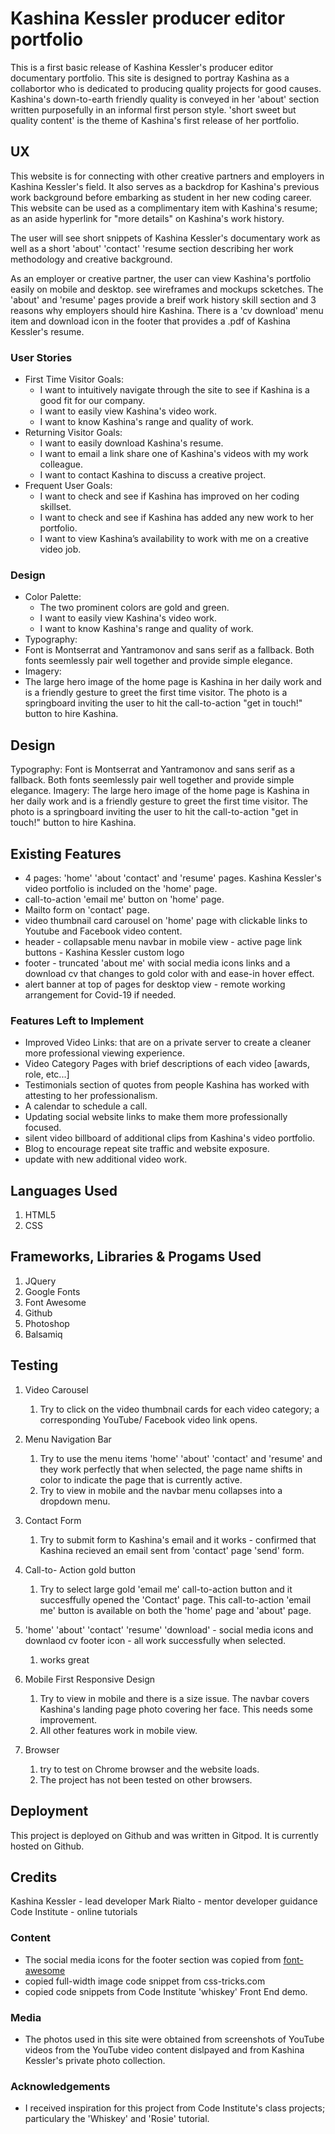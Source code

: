 # Kashina Kessler producer editor portfolio

This is a first basic release of Kashina Kessler's producer editor documentary portfolio. 
This site is designed to portray Kashina as a collabortor who is dedicated to producing quality projects for good causes. 
Kashina's down-to-earth friendly quality is conveyed in her 'about' section written purposefully in an informal first person style. 
'short sweet but quality content' is the theme of Kashina's first release of her portfolio.
 
## UX
 
This website is for connecting with other creative partners and employers in Kashina Kessler's field. 
It also serves as a backdrop for Kashina's previous work background before embarking as student in her new coding career.  
This website can be used as a complimentary item with Kashina's resume; as an aside hyperlink for "more details" on Kashina's work history.

The user will see short snippets of Kashina Kessler's documentary work as well as a short 'about' 'contact' 'resume section describing her work methodology and creative background. 

As an employer or creative partner, the user can view Kashina's portfolio easily on mobile and desktop. see wireframes and mockups scketches. The 'about' and 'resume' pages provide a breif work history skill section and 3 reasons why employers should hire Kashina. There is a 'cv download' menu item and download icon in the footer that provides a .pdf of Kashina Kessler's resume.

### User Stories
- First Time Visitor Goals:
  - I want to intuitively navigate through the site to see if Kashina is a good fit for our company.
  - I want to easily view Kashina's video work.
  - I want to know Kashina's range and quality of work.
- Returning Visitor Goals:
  - I want to easily download Kashina's resume.
  - I want to email a link share one of Kashina's videos with my work colleague.
  - I want to contact Kashina to discuss a creative project.
- Frequent User Goals:
  - I want to check and see if Kashina has improved on her coding skillset.
  - I want to check and see if Kashina has added any new work to her portfolio.
  - I want to view Kashina’s availability to work with me on a creative video job.

### Design

- Color Palette:
  - The two prominent colors are gold and green.
  - I want to easily view Kashina's video work.
  - I want to know Kashina's range and quality of work.
-  Typography:
  - Font is Montserrat and Yantramonov and sans serif as a fallback. Both fonts seemlessly pair well together and provide simple elegance.
-  Imagery: 
  - The large hero image of the home page is Kashina in her daily work and is a friendly gesture to greet the first time visitor. The photo is a springboard inviting the user to hit the call-to-action "get in touch!" button to hire Kashina.

## Design


 Typography: Font is Montserrat and Yantramonov and sans serif as a fallback. Both fonts seemlessly pair well together and provide simple elegance.
 Imagery: The large hero image of the home page is Kashina in her daily work and is a friendly gesture to greet the first time visitor. The photo is a springboard inviting the user to hit the call-to-action "get in touch!" button to hire Kashina.
 

## Existing Features

- 4 pages: 'home' 'about 'contact' and 'resume' pages. Kashina Kessler's video portfolio is included on the 'home' page.
- call-to-action 'email me' button on 'home' page.
- Mailto form on 'contact' page.
- video thumbnail card carousel on 'home' page with clickable links to Youtube and Facebook video content.
- header - collapsable menu navbar in mobile view - active page link buttons - Kashina Kessler custom logo
- footer - truncated 'about me' with social media icons links and a download cv that changes to gold color with and ease-in hover effect. 
- alert banner at top of pages for desktop view - remote working arrangement for Covid-19 if needed. 

### Features Left to Implement
- Improved Video Links: that are on a private server to create a cleaner more professional viewing experience.
- Video Category Pages with brief descriptions of each video [awards, role, etc...]
- Testimonials section of quotes from people Kashina has worked with attesting to her professionalism.
- A calendar to schedule a call.
- Updating social website links to make them more professionally focused.
- silent video billboard of additional clips from Kashina's video portfolio.
- Blog to encourage repeat site traffic and website exposure.
- update with new additional video work.

## Languages Used
 1. HTML5 
 2. CSS
 
 ## Frameworks, Libraries & Progams Used
 1. JQuery
 2. Google Fonts
 3. Font Awesome
 4. Github
 5. Photoshop
 6. Balsamiq

## Testing

1. Video Carousel
    1. Try to click on the video thumbnail cards for each video category; a corresponding YouTube/ Facebook video link opens. 

2. Menu Navigation Bar
    1. Try to use the menu items 'home' 'about' 'contact' and 'resume' and they work perfectly that when selected, the page name shifts in color to indicate        the page that is currently active. 
    2. Try to view in mobile and the navbar menu collapses into a dropdown menu.

3. Contact Form
    1. Try to submit form to Kashina's email and it works - confirmed that Kashina recieved an email sent from 'contact' page 'send' form.

4. Call-to- Action gold button
    1. Try to select large gold 'email me' call-to-action button and it succesffully opened the 'Contact' page. This call-to-action 'email me' button is            available on both the 'home' page and 'about' page. 
5. 'home' 'about' 'contact' 'resume' 'download' - social media icons and downlaod cv footer icon - all work successfully when selected.
    1. works great

6. Mobile First Responsive Design
    1. Try to view in mobile and there is a size issue. The navbar covers Kashina's landing page photo covering her face. This needs some improvement.
    2. All other features work in mobile view.

7. Browser
    1. try to test on Chrome browser and the website loads.
    2. The project has not been tested on other browsers. 

## Deployment

This project is deployed on Github and was written in Gitpod. It is currently hosted on Github. 

## Credits

Kashina Kessler - lead developer
Mark Rialto - mentor developer guidance
Code Institute - online tutorials

### Content

- The social media icons for the footer section was copied from [font-awesome](https://fontawesome.com/icons?d=gallery)
- copied full-width image code snippet from css-tricks.com
- copied code snippets from Code Institute 'whiskey' Front End demo. 

### Media
- The photos used in this site were obtained from screenshots of YouTube videos from the YouTube video content dislpayed and from Kashina Kessler's private photo collection.

### Acknowledgements

- I received inspiration for this project from Code Institute's class projects; particulary the 'Whiskey' and 'Rosie' tutorial.


